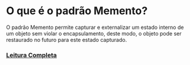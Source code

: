 # O que é o padrão Memento?

O padrão Memento permite capturar e externalizar um estado interno de um objeto sem violar o encapsulamento, deste modo, 
o objeto pode ser restaurado no futuro para este estado capturado.

### [Leitura Completa](doc/Memento.pdf)

